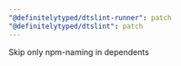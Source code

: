```yaml
---
"@definitelytyped/dtslint-runner": patch
"@definitelytyped/dtslint": patch
---
```


Skip only npm-naming in dependents

